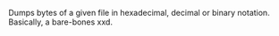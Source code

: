 Dumps bytes of a given file in hexadecimal, decimal or binary notation. Basically, a bare-bones xxd.
